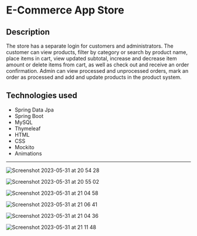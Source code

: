 # E-Commerce App Store

## Description

The store has a separate login for customers and administrators. The customer can view products, filter by category or search by product name, place items in cart, view updated subtotal, increase and decrease item amount or delete items from cart, as well as check out and receive an order confirmation. Admin can view processed and unprocessed orders, mark an order as processed and add and update products in the product system.  

## Technologies used

- Spring Data Jpa
- Spring Boot
- MySQL
- Thymeleaf
- HTML
- CSS
- Mockito
- Animations

---
![Screenshot 2023-05-31 at 20 54 28](https://github.com/AnnaAxelsson051/E-Commerce-Store-New/assets/103879144/8708aa15-2605-462b-988a-109ed60b5b09)

![Screenshot 2023-05-31 at 20 55 02](https://github.com/AnnaAxelsson051/E-Commerce-Store-New/assets/103879144/30ac4a41-8669-440b-a544-dcaacf3dfbd1)

![Screenshot 2023-05-31 at 21 04 58](https://github.com/AnnaAxelsson051/E-Commerce-Store-New/assets/103879144/aa4922a1-5ab2-4f84-8503-2545917fcf9a)

![Screenshot 2023-05-31 at 21 06 41](https://github.com/AnnaAxelsson051/E-Commerce-Store-New/assets/103879144/5574a6d8-8d24-4121-a146-15a0edeb94d9)

![Screenshot 2023-05-31 at 21 04 36](https://github.com/AnnaAxelsson051/E-Commerce-Store-New/assets/103879144/7ba68ec7-96c1-4103-8134-ebd80bf6329d)

![Screenshot 2023-05-31 at 21 11 48](https://github.com/AnnaAxelsson051/E-Commerce-Store-New/assets/103879144/61180e11-f073-4400-9be5-3f0a229a0f40)
